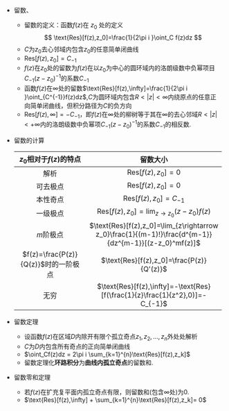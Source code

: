 + 留数、
  + 留数的定义：函数$f(z)$在 $z_0$ 处的定义
  $$
  \text{Res}[f(z),z_0]=\frac{1}{2\pi i }\oint_C f(z)dz
  $$
  + $C$为$z_0$去心邻域内包含$z_0$的任意简单闭曲线
  + $\text{Res}[f(z),z_0]=C_{-1}$
  + $f(z)$在$z_0$处的留数为$f(z)$在以$z_0$为中心的圆环域内的洛朗级数中负幂项目$C_{-1}(z-z_0)^{-1}$的系数$C_{-1}$
  + 函数$f(z)$在$\infty$处的留数$\text{Res}[f(z),\infty]=\frac{1}{2\pi i }\oint_{C^{-1}}f(z)dz$,$C$为圆环域内包含$R\lt |z|\lt \infty$内绕原点的任意正向简单闭曲线，但积分路径为$C$的负方向
  +  $\text{Res}[f(z),\infty]=-C_{-1}$，即$f(z)$在$\infty$处的柳树等于其在$\infty$的去心邻域$R\lt|z|\lt+\infty$内的洛朗级数中负幂项$C_{-1}(z-z_0)^{-1}$的系数$C_{-1}$的相反数.
  
+ 留数的计算

  |       $z_0$相对于$f(z)$的特点        |                           留数大小                           |
  | :----------------------------------: | :----------------------------------------------------------: |
  |                 解析                 |                   $\text{Res}[f(z),z_0]=0$                   |
  |               可去极点               |                   $\text{Res}[f(z),z_0]=0$                   |
  |               本性奇点               |                $\text{Res}[f(z),z_0]=C_{-1}$                 |
  |               一级极点               |  $\text{Res}[f(z),z_0]=\lim_{z\rightarrow z_0}(z-z_0)f(z)$   |
  |              $m$阶极点               | $\text{Res}[f(z),z_0]=\lim_{z\rightarrow z_0}\frac{1}{(m-1)!}\frac{d^{m-1}}{dz^{m-1}}[(z-z_0)^mf(z)]$ |
  | $f(z)=\frac{P(z)}{Q(z)}$时的一阶极点 |          $\text{Res}[f(z),z_0]=\frac{P(z)}{Q'(z)}$           |
  |                 无穷                 | $\text{Res}[f(z),\infty]=-\text{Res}[f(\frac{1}{z}\frac{1}{z^2},0)]=-C_{-1}$ |




+ 留数定理
  + 设函数$f(z)$在区域$D$内除开有限个孤立奇点$z_1,z_2,...,z_n$外处处解析
  + $C$为$D$内包含所有奇点的正向简单闭曲线
  + $\oint_Cf(z)dz = 2\pi i \sum_{k=1}^{n}\text{Res}[f(z),z_k]$
  + 留数定理化**环路积分**为**曲线内孤立奇点**的留数和.
+ 留数零和定理

  + 若$f(z)$在扩充复平面内孤立奇点有限，则留数和(包含$\infty$处)为0.
  + $\text{Res}[f(z),\infty] + \sum_{k=1}^{n}\text{Res}[f(z),z_k]= 0$

